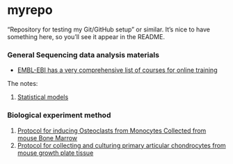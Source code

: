 # myrepo
“Repository for testing my Git/GitHub setup” or similar. It’s nice to have something here, so you’ll see it appear in the README.

### General Sequencing data analysis materials 
* [EMBL-EBI has a very comprehensive list of courses for online training](https://www.ebi.ac.uk/training/on-demand)

The notes: 
1. [Statistical models](./Statistical_models.md)


### Biological experiment method
1. [Protocol for inducing Osteoclasts from Monocytes Collected from mouse Bone Marrow](./Biological_experiment_01_BMDM_OC_differention.md)
2. [Protocol for collecting and culturing primary articular chondrocytes from mouse growth plate tissue](./Biological_experiment_02_Growth_plate_AC_isolation_culture.md)
